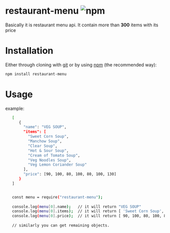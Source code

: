 # restaurant-menu    ![npm](https://img.shields.io/npm/v/restaurant-menu.svg)
Basically it is restaurant menu api. It contain more than **300** items with its price               

# Installation   
Either through cloning with [git](https://github.com/Chougle-saud/restaurant-menu.git) or by using [npm](http://npmjs.org) (the recommended way):

```bash
npm install restaurant-menu
```

# Usage
example:
```bash
   [
      {
        "name": "VEG SOUP",
        "items": [
          "Sweet Corn Soup",
          "Manchow Soup",
          "Clear Soup",
          "Hot & Sour Soup",
          "Cream of Tomato Soup",
          "Veg Noodles Soup",
          "Veg Lemon Coriander Soup"
        ],
        "price": [90, 100, 80, 100, 80, 100, 130]
      }
   ]
```

```bash

   const menu = require("restaurant-menu");
   
   console.log(menu[0].name);   // it will return "VEG SOUP"
   console.log(menu[0].items);  // it will return [ 'Sweet Corn Soup','Manchow Soup','Clear Soup','Hot & Sour Soup','Cream of Tomato Soup','Veg Noodles Soup','Veg Lemon Coriander Soup' ]
   console.log(menu[0].price);  // it will return [ 90, 100, 80, 100, 80, 100, 130 ]
   
   // similarly you can get remaining objects.
   
```
